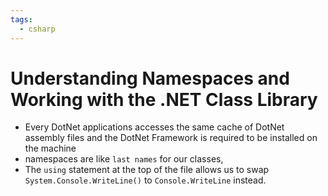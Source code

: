 ```yaml
---
tags:
  - csharp
---
```

# Understanding Namespaces and Working with the .NET Class Library

* Every DotNet applications accesses the same cache of DotNet assembly files and the DotNet Framework is required to be installed on the machine
* namespaces are like `last names` for our classes, 
* The `using` statement at the top of the file allows us to swap `System.Console.WriteLine()` to `Console.WriteLine` instead. 

